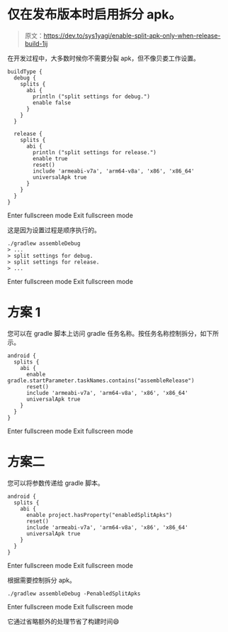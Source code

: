 # 仅在发布版本时启用拆分 apk。

> 原文：<https://dev.to/sys1yagi/enable-split-apk-only-when-release-build-1ij>

在开发过程中，大多数时候你不需要分裂 apk，但不像贝娄工作设置。

```
buildType {
  debug {
    splits {
      abi {
        println ("split settings for debug.")
        enable false
      }
    }
  }

  release { 
    splits {
      abi {
        println ("split settings for release.")
        enable true
        reset()
        include 'armeabi-v7a', 'arm64-v8a', 'x86', 'x86_64'
        universalApk true
      }
    }
  }
} 
```

Enter fullscreen mode Exit fullscreen mode

这是因为设置过程是顺序执行的。

```
./gradlew assembleDebug
> ...
> split settings for debug.
> split settings for release.
> ... 
```

Enter fullscreen mode Exit fullscreen mode

# 方案 1

您可以在 gradle 脚本上访问 gradle 任务名称。按任务名称控制拆分，如下所示。

```
android {
  splits {
    abi {
      enable gradle.startParameter.taskNames.contains("assembleRelease")
      reset()
      include 'armeabi-v7a', 'arm64-v8a', 'x86', 'x86_64'
      universalApk true
    }
  }
} 
```

Enter fullscreen mode Exit fullscreen mode

# 方案二

您可以将参数传递给 gradle 脚本。

```
android {
  splits {
    abi {
      enable project.hasProperty("enabledSplitApks")
      reset()
      include 'armeabi-v7a', 'arm64-v8a', 'x86', 'x86_64'
      universalApk true
    }
  }
} 
```

Enter fullscreen mode Exit fullscreen mode

根据需要控制拆分 apk。

```
./gradlew assembleDebug -PenabledSplitApks 
```

Enter fullscreen mode Exit fullscreen mode

它通过省略额外的处理节省了构建时间😄